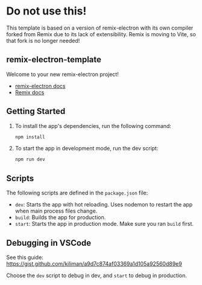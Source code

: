 # Do not use this!

This template is based on a version of remix-electron with its own compiler forked from Remix due to its lack of extensibility. Remix is moving to Vite, so that fork is no longer needed!

## remix-electron-template

Welcome to your new remix-electron project!

- [remix-electron docs](https://github.com/itsMapleLeaf/remix-electron)
- [Remix docs](https://remix.run/docs)

## Getting Started

1. To install the app's dependencies, run the following command:

   ```sh
   npm install
   ```

1. To start the app in development mode, run the dev script:

   ```sh
   npm run dev
   ```

## Scripts

The following scripts are defined in the `package.json` file:

- `dev`: Starts the app with hot reloading. Uses nodemon to restart the app when main process files change.
- `build`: Builds the app for production. <!-- Uses [Electron Builder](https://www.electron.build/) to create a distributable package. -->
- `start`: Starts the app in production mode. Make sure you ran `build` first.

## Debugging in VSCode

See this guide: https://gist.github.com/kiliman/a9d7c874af03369a1d105a92560d89e9

Choose the `dev` script to debug in dev, and `start` to debug in production.
